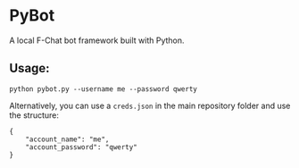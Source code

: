 # PyBot
A local F-Chat bot framework built with Python.

## Usage:
`python pybot.py --username me --password qwerty`

Alternatively, you can use a `creds.json` in the main repository folder and use the structure:
```
{
    "account_name": "me",
    "account_password": "qwerty"
}
```
